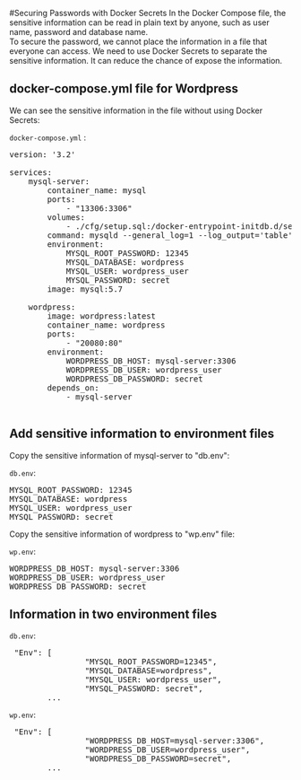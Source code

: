 #Securing Passwords with Docker Secrets
In the Docker Compose file, the sensitive information can be read in plain text by anyone, such as user name, password and database name.
<br>
To secure the password, we cannot place the information in a file that everyone can access. We need to use Docker Secrets to separate the sensitive information. It can reduce the chance of expose the information.

## docker-compose.yml file for Wordpress
We can see the sensitive information in the file without using Docker Secrets:

`docker-compose.yml` :
<pre class="file" data-target="clipboard">
version: '3.2' 
 
services: 
    mysql-server: 
        container_name: mysql 
        ports: 
            - "13306:3306"    
        volumes:  
            - ./cfg/setup.sql:/docker-entrypoint-initdb.d/setup.sql
        command: mysqld --general_log=1 --log_output='table'
        environment: 
            MYSQL_ROOT_PASSWORD: 12345 
            MYSQL_DATABASE: wordpress 
            MYSQL_USER: wordpress_user 
            MYSQL_PASSWORD: secret 
        image: mysql:5.7 
    
    wordpress: 
        image: wordpress:latest 
        container_name: wordpress 
        ports: 
            - "20080:80" 
        environment: 
            WORDPRESS_DB_HOST: mysql-server:3306 
            WORDPRESS_DB_USER: wordpress_user 
            WORDPRESS_DB_PASSWORD: secret 
        depends_on: 
            - mysql-server 

</pre>

## Add sensitive information to environment files
Copy the sensitive information of mysql-server to "db.env":

`db.env`:
<pre class="file" data-target="clipboard">
MYSQL_ROOT_PASSWORD: 12345
MYSQL_DATABASE: wordpress
MYSQL_USER: wordpress_user
MYSQL_PASSWORD: secret
</pre>

Copy the sensitive information of wordpress to "wp.env" file:

`wp.env`:
<pre class="file" data-target="clipboard">
WORDPRESS_DB_HOST: mysql-server:3306
WORDPRESS_DB_USER: wordpress_user
WORDPRESS_DB_PASSWORD: secret
</pre>

## Information in two environment files
`db.env`:
<pre>
 "Env": [
                "MYSQL_ROOT_PASSWORD=12345",
                "MYSQL_DATABASE=wordpress",
                "MYSQL_USER: wordpress_user",
                "MYSQL_PASSWORD: secret",
		...
</pre>

`wp.env`:
<pre>
 "Env": [
                "WORDPRESS_DB_HOST=mysql-server:3306",
                "WORDPRESS_DB_USER=wordpress_user",
                "WORDPRESS_DB_PASSWORD=secret",
		...
</pre>